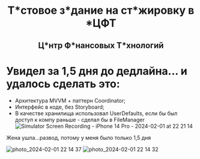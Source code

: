 
<h1 align="center"> Т*стовое з*дание на ст*жировку в *ЦФТ
  
<h2 align="center"> Ц*нтр Ф*нансовых Т*хнологий

# Увидел за 1,5 дня до дедлайна... и удалось сделать это: 
- Архитектура MVVM + паттерн Coordinator;
- Интерфейс в коде, без Storyboard;
- В качестве хранилища использовал UserDefaults, если бы был доступ к компу раньше - сделал бы в FileManager
![Simulator Screen Recording - iPhone 14 Pro - 2024-02-01 at 22 21 14](https://github.com/RomanVakulenko/NotesByVakulenko_MVVM-C/assets/97017715/f89a35c0-2a38-46d6-baec-738be5241371)

Жена ушла...развод, потому у меня было только 1,5 дня

![photo_2024-02-01 22 14 37](https://github.com/RomanVakulenko/NotesByVakulenko_MVVM-C/assets/97017715/67a56b1a-c698-48c2-ad28-f0f21150be3f)
![photo_2024-02-01 22 14 32](https://github.com/RomanVakulenko/NotesByVakulenko_MVVM-C/assets/97017715/4a708e00-bdab-427e-ab4d-8b8c4c9569d7)
